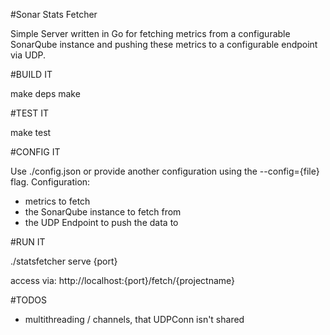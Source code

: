 #Sonar Stats Fetcher

Simple Server written in Go for fetching metrics from a configurable SonarQube instance and pushing these metrics to a configurable endpoint via UDP. 

#BUILD IT

make deps
make

#TEST IT

make test

#CONFIG IT

Use ./config.json or provide another configuration using the --config={file} flag.
Configuration:
* metrics to fetch
* the SonarQube instance to fetch from
* the UDP Endpoint to push the data to

#RUN IT

./statsfetcher serve {port}

access via: http://localhost:{port}/fetch/{projectname}

#TODOS

* multithreading / channels, that UDPConn isn't shared

